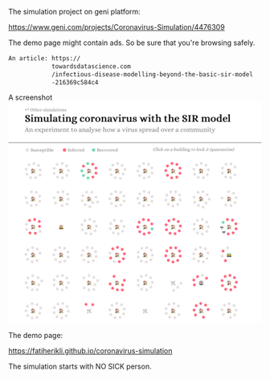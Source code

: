 The simulation project on geni platform:

https://www.geni.com/projects/Coronavirus-Simulation/4476309

The demo page might contain ads. So be sure that you're browsing safely.

    An article: https://
                towardsdatascience.com
                /infectious-disease-modelling-beyond-the-basic-sir-model
                -216369c584c4

A screenshot
![no-deaths-as-png](https://github.com/fatiherikli/coronavirus-simulation/raw/master/no-deaths.png)

The demo page:

<https://fatiherikli.github.io/coronavirus-simulation>

The simulation starts with NO SICK person.
